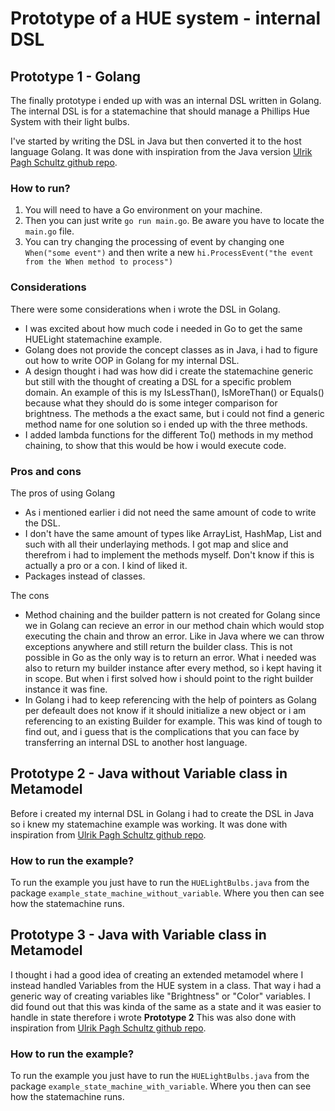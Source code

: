 # Prototype of a HUE system - internal DSL

## Prototype 1 - Golang
The finally prototype i ended up with was an internal DSL written in Golang. 
The internal DSL is for a statemachine that should manage a Phillips Hue System with their light bulbs.

I've started by writing the DSL in Java but then converted it to the host language Golang.
It was done with inspiration from the Java version [Ulrik Pagh Schultz github repo]([https://link](https://github.com/ulrikpaghschultz/MDSD/tree/master/src/examples/mini_state_machine/)).

### How to run?
1. You will need to have a Go environment on your machine.
2. Then you can just write `go run main.go`. Be aware you have to locate the `main.go` file.
3. You can try changing the processing of event by changing one `When("some event")` and then write a new `hi.ProcessEvent("the event from the When method to process")`

### Considerations
There were some considerations when i wrote the DSL in Golang. 

* I was excited about how much code i needed in Go to get the same HUELight statemachine example.
* Golang does not provide the concept classes as in Java, i had to figure out how to write OOP in Golang for my internal DSL.
* A design thought i had was how did i create the statemachine generic but still with the thought of creating a DSL for a specific problem domain. An example of this is my IsLessThan(), IsMoreThan() or Equals() because what they should do is some integer comparison for brightness. The methods a the exact same, but i could not find a generic method name for one solution so i ended up with the three methods.
* I added lambda functions for the different To() methods in my method chaining, to show that this would be how i would execute code.

### Pros and cons

The pros of using Golang
* As i mentioned earlier i did not need the same amount of code to write the DSL.
* I don't have the same amount of types like ArrayList, HashMap, List and such with all their underlaying methods. I got map and slice and therefrom i had to implement the methods myself. Don't know if this is actually a pro or a con. I kind of liked it.
* Packages instead of classes.

The cons
* Method chaining and the builder pattern is not created for Golang since we in Golang can recieve an error in our method chain which would stop executing the chain and throw an error. Like in Java where we can throw exceptions anywhere and still return the builder class. This is not possible in Go as the only way is to return an error. What i needed was also to return my builder instance after every method, so i kept having it in scope. But when i first solved how i should point to the right builder instance it was fine.
* In Golang i had to keep referencing with the help of pointers as Golang per defeault does not know if it should initialize a new object or i am referencing to an existing Builder for example. This was kind of tough to find out, and i guess that is the complications that you can face by transferring an internal DSL to another host language. 

## Prototype 2 - Java without Variable class in Metamodel
Before i created my internal DSL in Golang i had to create the DSL in Java so i knew my statemachine example was working. 
It was done with inspiration from [Ulrik Pagh Schultz github repo]([https://link](https://github.com/ulrikpaghschultz/MDSD/tree/master/src/examples/mini_state_machine/)).

### How to run the example?
To run the example you just have to run the `HUELightBulbs.java` from the package `example_state_machine_without_variable`.
Where you then can see how the statemachine runs.

## Prototype 3 - Java with Variable class in Metamodel
I thought i had a good idea of creating an extended metamodel where I instead handled Variables from the HUE system in a class.
That way i had a generic way of creating variables like "Brightness" or "Color" variables. I did found out that this was kinda of the same as a state and it was easier to handle in state therefore i wrote **Prototype 2**
This was also done with inspiration from [Ulrik Pagh Schultz github repo]([https://link](https://github.com/ulrikpaghschultz/MDSD/tree/master/src/examples/mini_state_machine/)).

### How to run the example?
To run the example you just have to run the `HUELightBulbs.java` from the package `example_state_machine_with_variable`.
Where you then can see how the statemachine runs.
